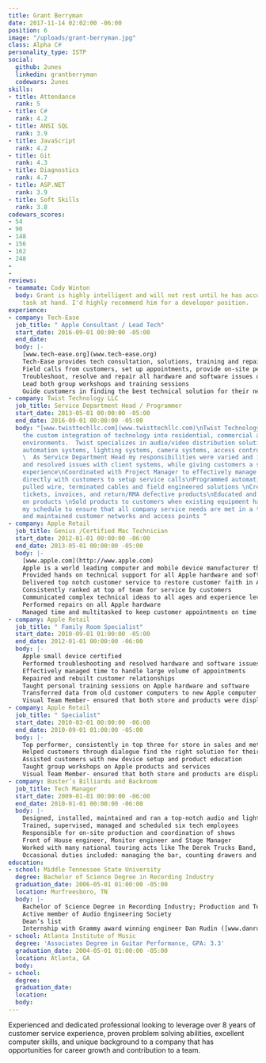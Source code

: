 ```yaml
---
title: Grant Berryman
date: 2017-11-14 02:02:00 -06:00
position: 6
image: "/uploads/grant-berryman.jpg"
class: Alpha C#
personality_type: ISTP
social:
  github: 2unes
  linkedin: grantberryman
  codewars: 2unes
skills:
- title: Attendance
  rank: 5
- title: C#
  rank: 4.2
- title: ANSI SQL
  rank: 3.9
- title: JavaScript
  rank: 4.2
- title: Git
  rank: 4.3
- title: Diagnostics
  rank: 4.7
- title: ASP.NET
  rank: 3.9
- title: Soft Skills
  rank: 3.8
codewars_scores:
- 54
- 90
- 148
- 156
- 162
- 248
- 
- 
reviews:
- teammate: Cody Winton
  body: Grant is highly intelligent and will not rest until he has accomplished the
    task at hand. I'd highly recommend him for a developer position.
experience:
- company: Tech-Ease
  job_title: " Apple Consultant / Lead Tech"
  start_date: 2016-09-01 00:00:00 -05:00
  end_date: 
  body: |-
    [www.tech-ease.org](www.tech-ease.org)
    Tech-Ease provides tech consultation, solutions, training and repairs for all Apple products.  As Lead Tech, I am an independent contractor and work with minimal oversight. My duties include:
    Field calls from customers, set up appointments, provide on-site personal or business consultation and expertise
    Troubleshoot, resolve and repair all hardware and software issues on all Apple products
    Lead both group workshops and training sessions
    Guide customers in finding the best technical solution for their needs
- company: Twist Technology LLC
  job_title: Service Department Head / Programmer
  start_date: 2013-05-01 00:00:00 -05:00
  end_date: 2016-09-01 00:00:00 -05:00
  body: "[www.twisttechllc.com](www.twisttechllc.com)\nTwist Technology LLC delivers
    the custom integration of technology into residential, commercial and worship
    environments.  Twist specializes in audio/video distribution solutions, theaters,
    automation systems, lighting systems, camera systems, access control and networking.
    \  As Service Department Head my responsibilities were varied and included:\nDiagnosed
    and resolved issues with client systems, while giving customers a second to none
    experience\nCoordinated with Project Manager to effectively manage staff\nCommunicated
    directly with customers to setup service calls\nProgrammed automation systems,
    pulled wire, terminated cables and field engineered solutions \nCreated service
    tickets, invoices, and return/RMA defective products\nEducated and trained customers
    on products \nSold products to customers when existing equipment has failed\nManaged
    my schedule to ensure that all company service needs are met in a timely manner\nBuilt
    and maintained customer networks and access points "
- company: Apple Retail
  job_title: Genius /Certified Mac Technician
  start_date: 2012-01-01 00:00:00 -06:00
  end_date: 2013-05-01 00:00:00 -05:00
  body: |-
    [www.apple.com](http://www.apple.com)
    Apple is a world leading computer and mobile device manufacturer that sells and services their products through Apple Retail stores.  As a Genius my duties included:
    Provided hands on technical support for all Apple hardware and software
    Delivered top notch customer service to restore customer faith in Apple
    Consistently ranked at top of team for service by customers
    Communicated complex technical ideas to all ages and experience levels
    Performed repairs on all Apple hardware
    Managed time and multitasked to keep customer appointments on time in fast paced, time sensitive environment
- company: Apple Retail
  job_title: " Family Room Specialist"
  start_date: 2010-09-01 01:00:00 -05:00
  end_date: 2012-01-01 00:00:00 -06:00
  body: |-
    Apple small device certified
    Performed troubleshooting and resolved hardware and software issues on Apple mobile devices
    Effectively managed time to handle large volume of appointments
    Repaired and rebuilt customer relationships
    Taught personal training sessions on Apple hardware and software
    Transferred data from old customer computers to new Apple computer
    Visual Team Member- ensured that both store and products were displayed according to Apple’s standards, worked after hours to change displays, updated storefront windows, image products with updated software, setup for product launches and restock
- company: Apple Retail
  job_title: " Specialist"
  start_date: 2010-03-01 00:00:00 -06:00
  end_date: 2010-09-01 01:00:00 -05:00
  body: |-
    Top performer, consistently in top three for store in sales and metrics
    Helped customers through dialogue find the right solution for their needs
    Assisted customers with new device setup and product education
    Taught group workshops on Apple products and services
    Visual Team Member- ensured that both store and products are displayed according to Apple’s standards, worked after hours to change displays, updated storefront windows, image products with updated software, setup for product launches and restock
- company: Buster’s Billiards and Backroom
  job_title: Tech Manager
  start_date: 2009-01-01 00:00:00 -06:00
  end_date: 2010-01-01 00:00:00 -06:00
  body: |-
    Designed, installed, maintained and ran a top-notch audio and lighting system for 1000 capacity venue
    Trained, supervised, managed and scheduled six tech employees
    Responsible for on-site production and coordination of shows
    Front of House engineer, Monitor engineer and Stage Manager
    Worked with many national touring acts like The Derek Trucks Band, Blues Traveler, Silversun Pickups, Cage The Elephant, etc.
    Occasional duties included: managing the bar, counting drawers and cash drops
education:
- school: Middle Tennessee State University
  degree: Bachelor of Science Degree in Recording Industry
  graduation_date: 2006-05-01 01:00:00 -05:00
  location: Murfreesboro, TN
  body: |-
    Bachelor of Science Degree in Recording Industry; Production and Technology, Minor in Music Industry, Major GPA: 3.857 Overall GPA: 3.34
    Active member of Audio Engineering Society
    Dean’s list
    Internship with Grammy award winning engineer Dan Rudin ([www.danrudin.com](http://www.danrudin.com))
- school: Atlanta Institute of Music
  degree: 'Associates Degree in Guitar Performance, GPA: 3.3'
  graduation_date: 2004-05-01 01:00:00 -05:00
  location: Atlanta, GA
  body: 
- school: 
  degree: 
  graduation_date: 
  location: 
  body: 
---
```


Experienced and dedicated professional looking to leverage over 8 years of customer service experience, proven problem solving abilities, excellent computer skills, and unique background to a company that has opportunities for career growth and contribution to a team.